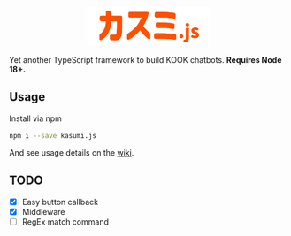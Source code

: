 <p align="center">
  <img height="70" src="./assets/kasumi.png">
</p>

Yet another TypeScript framework to build KOOK chatbots. **Requires Node 18+.**

## Usage

Install via npm

```sh
npm i --save kasumi.js
```

And see usage details on the [wiki](https://kasumi.js.org/).

## TODO

- [X] Easy button callback
- [X] Middleware
- [ ] RegEx match command
